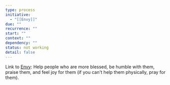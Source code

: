 ```yaml
---
type: process
initiative:
  - "[[Envy]]"
due: ""
recurrence: ""
start: ""
context: ""
dependency: ""
status: not working
detail: false
---
```


Link to [Envy](Initiatives/bad%20traits/Envy.md): Help people who are more blessed, be humble with them, praise them, and feel joy for them (if you can't help them physically, pray for them).
